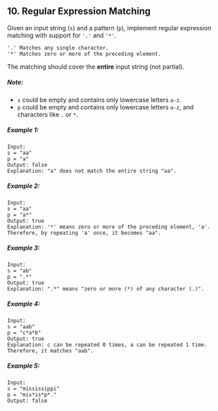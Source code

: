 ## 10. Regular Expression Matching
Given an input string (```s```) and a pattern (```p```), implement regular expression matching with support for ```'.'``` and ```'*'```.
```
'.' Matches any single character.
'*' Matches zero or more of the preceding element.
```
The matching should cover the **entire** input string (not partial).

##### Note:

* ```s``` could be empty and contains only lowercase letters ```a-z```.
* ```p``` could be empty and contains only lowercase letters ```a-z```, and characters like ```.``` or ```*```.
##### Example 1:
```
Input:
s = "aa"
p = "a"
Output: false
Explanation: "a" does not match the entire string "aa".
```
##### Example 2:
```
Input:
s = "aa"
p = "a*"
Output: true
Explanation: '*' means zero or more of the preceding element, 'a'. Therefore, by repeating 'a' once, it becomes "aa".
```
##### Example 3:
```
Input:
s = "ab"
p = ".*"
Output: true
Explanation: ".*" means "zero or more (*) of any character (.)".
```
##### Example 4:
```
Input:
s = "aab"
p = "c*a*b"
Output: true
Explanation: c can be repeated 0 times, a can be repeated 1 time. Therefore, it matches "aab".
```
##### Example 5:
```
Input:
s = "mississippi"
p = "mis*is*p*."
Output: false
```